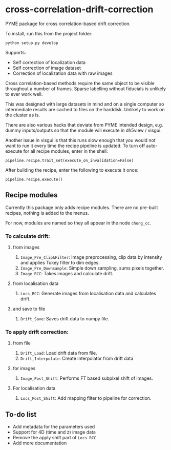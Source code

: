 # cross-correlation-drift-correction
PYME package for cross correlation-based drift correction.

To install, run this from the project folder:

```
python setup.py develop
```

Supports:
- Self correction of localization data
- Self correction of image dataset
- Correction of localization data with raw images


Cross correlation-based methods require the same object to be visible throughout a number of frames. Sparse labelling without fiducials is unlikely to ever work well.

This was designed with large datasets in mind and on a single computer so intermediate results are cached to files on the harddisk. Unlikely to work on the cluster as is.

There are also various hacks that deviate from PYME intended design, e.g. dummy inputs/outputs so that the module will execute in dh5view / visgui.

Another issue in visgui is that this runs slow enough that you would not want to run it every time the recipe pipeline is updated. To turn off auto-execute for all recipe modules, enter in the shell:
```
pipeline.recipe.trait_set(execute_on_invalidation=False)
```
After building the recipe, enter the following to execute it once:
```
pipeline.recipe.execute()
```
## Recipe modules
Currently this package only adds recipe modules. There are no pre-built recipes, nothing is added to the menus.

For now, modules are named so they all appear in the node `chung_cc`.

### To calculate drift:
1. from images
	1. `Image_Pre_Clip&Filter`: Image preprocessing, clip data by intensity and applies Tukey filter to dim edges.
	1. `Image_Pre_Downsample`: Simple down sampling, sums pixels together.
	1. `Image_RCC`: Takes images and calculate drift.

1.  from localisation data
	1.  `Locs_RCC`: Generate images from localisation data and calculates drift.

1.  and save to file
	1.  `Drift_Save`: Saves drift data to numpy file.

### To apply drift correction:
1.  from file
	1.  `Drift_Load`: Load drift data from file.
	1.  `Drift_Interpolate`: Create interpolator from drift data

1.  for images
	1.  `Image_Post_Shift`: Performs FT based subpixel shift of images.

1.  For localisation data
	1.  `Locs_Post_Shift`: Add mapping filter to pipeline for correction.

## To-do list
* Add metadata for the parameters used
* Support for 4D (time and z) image data
* Remove the apply shift part of `Locs_RCC`
* Add more documentation